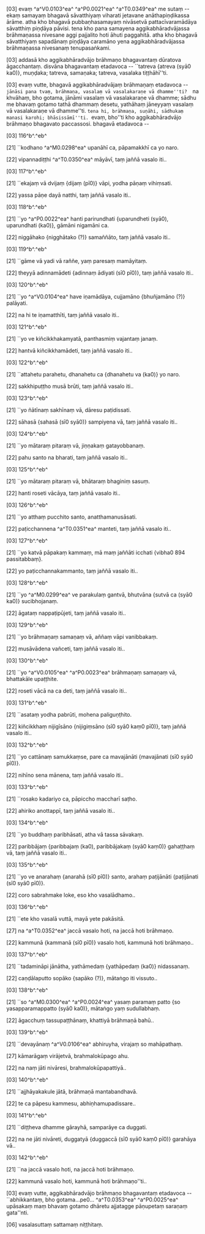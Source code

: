 [03] evaṃ ^a^V0.0103^ea^ ^a^P0.0021^ea^ ^a^T0.0349^ea^ me sutaṃ -- ekaṃ samayaṃ bhagavā sāvatthiyaṃ  viharati jetavane anāthapiṇḍikassa ārāme. atha kho bhagavā  pubbaṇhasamayaṃ nivāsetvā pattacīvaramādāya sāvatthiṃ piṇḍāya pāvisi.  tena kho pana samayena aggikabhāradvājassa brāhmaṇassa nivesane  aggi pajjalito hoti āhuti paggahitā. atha kho bhagavā  sāvatthiyaṃ sapadānaṃ piṇḍāya caramāno yena aggikabhāradvājassa  brāhmaṇassa nivesanaṃ tenupasaṅkami.

[03] addasā kho aggikabhāradvājo brāhmaṇo bhagavantaṃ dūratova  āgacchantaṃ. disvāna bhagavantaṃ etadavoca -- ``tatreva {atreva (syā0 ka0)}, muṇḍaka;  tatreva, samaṇaka; tatreva, vasalaka tiṭṭhāhī''ti.

[03] evaṃ vutte, bhagavā aggikabhāradvājaṃ brāhmaṇaṃ etadavoca --  ``jānāsi pana tvaṃ, brāhmaṇa, vasalaṃ vā vasalakaraṇe vā dhamme''ti?  ``na khvāhaṃ, bho gotama, jānāmi vasalaṃ vā vasalakaraṇe vā dhamme;  sādhu me bhavaṃ gotamo tathā dhammaṃ desetu, yathāhaṃ jāneyyaṃ vasalaṃ vā  vasalakaraṇe vā dhamme''ti. ``tena hi, brāhmaṇa, suṇāhi, sādhukaṃ  manasi karohi; bhāsissāmī''ti. ``evaṃ, bho''ti kho  aggikabhāradvājo brāhmaṇo bhagavato paccassosi. bhagavā etadavoca  --

[03] 116^b^.^eb^

[21] ``kodhano ^a^M0.0298^ea^ upanāhī ca, pāpamakkhī ca yo naro.

[22] vipannadiṭṭhi ^a^T0.0350^ea^ māyāvī, taṃ jaññā vasalo iti..

[03] 117^b^.^eb^

[21] ``ekajaṃ vā dvijaṃ {dijaṃ (pī0)} vāpi, yodha pāṇaṃ vihiṃsati.

[22] yassa pāṇe dayā natthi, taṃ jaññā vasalo iti..

[03] 118^b^.^eb^

[21] ``yo ^a^P0.0022^ea^ hanti parirundhati {uparundheti (syā0),  uparundhati (ka0)}, gāmāni nigamāni ca.

[22] niggāhako {nigghātako (?)} samaññāto, taṃ jaññā vasalo iti..

[03] 119^b^.^eb^

[21] ``gāme vā yadi vā raññe, yaṃ paresaṃ mamāyitaṃ.

[22] theyyā adinnamādeti {adinnaṃ ādiyati (sī0 pī0)}, taṃ jaññā vasalo iti..

[03] 120^b^.^eb^

[21] ``yo ^a^V0.0104^ea^ have iṇamādāya, cujjamāno {bhuñjamāno (?)} palāyati.

[22] na hi te iṇamatthīti, taṃ jaññā vasalo iti..

[03] 121^b^.^eb^

[21] ``yo ve kiñcikkhakamyatā, panthasmiṃ vajantaṃ janaṃ.

[22] hantvā kiñcikkhamādeti, taṃ jaññā vasalo iti..

[03] 122^b^.^eb^

[21] ``attahetu parahetu, dhanahetu ca {dhanahetu va (ka0)} yo naro.

[22] sakkhipuṭṭho musā brūti, taṃ jaññā vasalo iti..

[03] 123^b^.^eb^

[21] ``yo ñātīnaṃ sakhīnaṃ vā, dāresu paṭidissati.

[22] sāhasā {sahasā (sī0 syā0)} sampiyena vā, taṃ jaññā vasalo iti..

[03] 124^b^.^eb^

[21] ``yo mātaraṃ pitaraṃ vā, jiṇṇakaṃ gatayobbanaṃ.

[22] pahu santo na bharati, taṃ jaññā vasalo iti..

[03] 125^b^.^eb^

[21] ``yo mātaraṃ pitaraṃ vā, bhātaraṃ bhaginiṃ sasuṃ.

[22] hanti roseti vācāya, taṃ jaññā vasalo iti..

[03] 126^b^.^eb^

[21] ``yo atthaṃ pucchito santo, anatthamanusāsati.

[22] paṭicchannena ^a^T0.0351^ea^ manteti, taṃ jaññā vasalo iti..

[03] 127^b^.^eb^

[21] ``yo katvā pāpakaṃ kammaṃ, mā maṃ jaññāti icchati  {vibha0 894 passitabbaṃ}.

[22] yo paṭicchannakammanto, taṃ jaññā vasalo iti..

[03] 128^b^.^eb^

[21] ``yo ^a^M0.0299^ea^ ve parakulaṃ gantvā, bhutvāna {sutvā ca (syā0  ka0)} sucibhojanaṃ.

[22] āgataṃ nappaṭipūjeti, taṃ jaññā vasalo iti..

[03] 129^b^.^eb^

[21] ``yo brāhmaṇaṃ samaṇaṃ vā, aññaṃ vāpi vanibbakaṃ.

[22] musāvādena vañceti, taṃ jaññā vasalo iti..

[03] 130^b^.^eb^

[21] ``yo ^a^V0.0105^ea^ ^a^P0.0023^ea^ brāhmaṇaṃ samaṇaṃ vā, bhattakāle  upaṭṭhite.

[22] roseti vācā na ca deti, taṃ jaññā vasalo iti..

[03] 131^b^.^eb^

[21] ``asataṃ yodha pabrūti, mohena paliguṇṭhito.

[22] kiñcikkhaṃ nijigīsāno {nijigiṃsāno (sī0 syā0 kaṃ0 pī0)}, taṃ jaññā vasalo iti..

[03] 132^b^.^eb^

[21] ``yo cattānaṃ samukkaṃse, pare ca mavajānāti {mavajānati (sī0  syā0 pī0)}.

[22] nihīno sena mānena, taṃ jaññā vasalo iti..

[03] 133^b^.^eb^

[21] ``rosako kadariyo ca, pāpiccho maccharī saṭho.

[22] ahiriko anottappī, taṃ jaññā vasalo iti..

[03] 134^b^.^eb^

[21] ``yo buddhaṃ paribhāsati, atha vā tassa sāvakaṃ.

[22] paribbājaṃ {paribbajaṃ (ka0), paribbājakaṃ (syā0 kaṃ0)} gahaṭṭhaṃ vā, taṃ jaññā vasalo iti..

[03] 135^b^.^eb^

[21] ``yo ve anarahaṃ {anarahā (sī0 pī0)} santo, arahaṃ paṭijānāti  {paṭijānati (sī0 syā0 pī0)}.

[22] coro sabrahmake loke, eso kho vasalādhamo..

[03] 136^b^.^eb^

[21] ``ete kho vasalā vuttā, mayā yete pakāsitā.

[27] na ^a^T0.0352^ea^ jaccā vasalo hoti, na jaccā hoti brāhmaṇo.

[22] kammunā {kammanā (sī0 pī0)} vasalo hoti, kammunā hoti brāhmaṇo..

[03] 137^b^.^eb^

[21] ``tadamināpi jānātha, yathāmedaṃ {yathāpedaṃ (ka0)} nidassanaṃ.

[22] caṇḍālaputto sopāko {sapāko (?)}, mātaṅgo iti vissuto..

[03] 138^b^.^eb^

[21] ``so ^a^M0.0300^ea^ ^a^P0.0024^ea^ yasaṃ paramaṃ patto {so  yasapparamappatto (syā0 ka0)}, mātaṅgo yaṃ sudullabhaṃ.

[22] āgacchuṃ tassupaṭṭhānaṃ, khattiyā brāhmaṇā bahū..

[03] 139^b^.^eb^

[21] ``devayānaṃ ^a^V0.0106^ea^ abhiruyha, virajaṃ so mahāpathaṃ.

[27] kāmarāgaṃ virājetvā, brahmalokūpago ahu.

[22] na naṃ jāti nivāresi, brahmalokūpapattiyā..

[03] 140^b^.^eb^

[21] ``ajjhāyakakule jātā, brāhmaṇā mantabandhavā.

[22] te ca pāpesu kammesu, abhiṇhamupadissare..

[03] 141^b^.^eb^

[21] ``diṭṭheva dhamme gārayhā, samparāye ca duggati.

[22] na ne jāti nivāreti, duggatyā {duggaccā (sī0 syā0 kaṃ0 pī0)} garahāya vā..

[03] 142^b^.^eb^

[21] ``na jaccā vasalo hoti, na jaccā hoti brāhmaṇo.

[22] kammunā vasalo hoti, kammunā hoti brāhmaṇo''ti..

[03] evaṃ vutte, aggikabhāradvājo brāhmaṇo bhagavantaṃ etadavoca --  ``abhikkantaṃ, bho gotama...pe0... ^a^T0.0353^ea^ ^a^P0.0025^ea^ upāsakaṃ maṃ bhavaṃ  gotamo dhāretu ajjatagge pāṇupetaṃ saraṇaṃ gata''nti.

[06] vasalasuttaṃ sattamaṃ niṭṭhitaṃ.